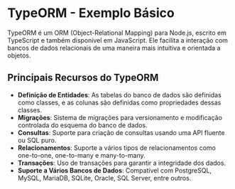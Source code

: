 # TypeORM - Exemplo Básico

TypeORM é um ORM (Object-Relational Mapping) para Node.js, escrito em TypeScript e também disponível em JavaScript. Ele facilita a interação com bancos de dados relacionais de uma maneira mais intuitiva e orientada a objetos.

## Principais Recursos do TypeORM

- **Definição de Entidades**: As tabelas do banco de dados são definidas como classes, e as colunas são definidas como propriedades dessas classes.
- **Migrações**: Sistema de migrações para versionamento e modificação controlada do esquema do banco de dados.
- **Consultas**: Suporte para criação de consultas usando uma API fluente ou SQL puro.
- **Relacionamentos**: Suporte a vários tipos de relacionamentos como one-to-one, one-to-many e many-to-many.
- **Transações**: Uso de transações para garantir a integridade dos dados.
- **Suporte a Vários Bancos de Dados**: Compatível com PostgreSQL, MySQL, MariaDB, SQLite, Oracle, SQL Server, entre outros.
